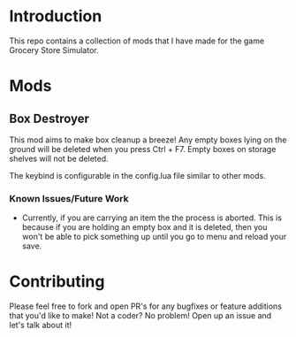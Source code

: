 # Introduction
This repo contains a collection of mods that I have made for the game Grocery Store Simulator.

# Mods

## Box Destroyer
This mod aims to make box cleanup a breeze! Any empty boxes lying on the ground will be deleted when you press Ctrl + F7. Empty boxes on storage shelves will not be deleted.

The keybind is configurable in the config.lua file similar to other mods.

### Known Issues/Future Work
- Currently, if you are carrying an item the the process is aborted. This is because if you are holding an empty box and it is deleted, then you won't be able to pick something up until you go to menu and reload your save.

# Contributing

Please feel free to fork and open PR's for any bugfixes or feature additions that you'd like to make! Not a coder? No problem! Open up an issue and let's talk about it!